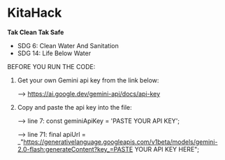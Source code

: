 # KitaHack

**Tak Clean Tak Safe**

- SDG 6: Clean Water And Sanitation
- SDG 14: Life Below Water


BEFORE YOU RUN THE CODE:

  1. Get your own Gemini api key from the link below:
  
      --> https://ai.google.dev/gemini-api/docs/api-key
  
  2. Copy and paste the api key into the file:
  
      --> line 7: const geminiApiKey = 'PASTE YOUR API KEY';
     
      --> line 71: final apiUrl = _"https://generativelanguage.googleapis.com/v1beta/models/gemini-2.0-flash:generateContent?key_=PASTE YOUR API KEY HERE";
